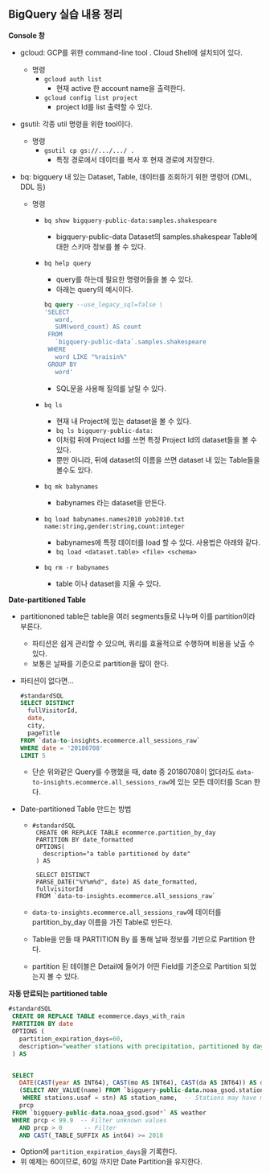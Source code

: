 ## BigQuery 실습 내용 정리



**Console 창**

- gcloud: GCP를 위한 command-line tool . Cloud Shell에 설치되어 있다.
  - 명령
    - `gcloud auth list`
      - 현재 active 한 account name을 출력한다.
    - `gcloud config list project`
      - project Id를 list 출력할 수 있다.

- gsutil: 각종 util 명령을 위한 tool이다.
  - 명령
    - `gsutil cp gs://.../.../ .`
      - 특정 경로에서 데이터를 복사 후 현재 경로에 저장한다.

- bq: bigquery 내 있는 Dataset, Table, 데이터를 조회하기 위한 명령어 (DML, DDL 등)

  - 명령

    - `bq show bigquery-public-data:samples.shakespeare`

      - bigquery-public-data Dataset의 samples.shakespear Table에 대한 스키마 정보를 볼 수 있다.

    - `bq help query`

      - query를 하는데 필요한 명령어들을 볼 수 있다.
      - 아래는 query의 예시이다.

      ```sql
      bq query --use_legacy_sql=false \
      'SELECT
         word,
         SUM(word_count) AS count
       FROM
         `bigquery-public-data`.samples.shakespeare
       WHERE
         word LIKE "%raisin%"
       GROUP BY
         word'
      ```

      - SQL문을 사용해 질의를 날릴 수 있다.

    - `bq ls`

      - 현재 내 Project에 있는 dataset을 볼 수 있다.
      - `bq ls bigquery-public-data:`
      - 이처럼 뒤에 Project Id를 쓰면 특정 Project Id의 dataset들을 볼 수 있다.
      - 뿐만 아니라, 뒤에 dataset의 이름을 쓰면 dataset 내 있는 Table들을 볼수도 있다.

    - `bq mk babynames`

      - babynames 라는 dataset을 만든다.

    - `bq load babynames.names2010 yob2010.txt name:string,gender:string,count:integer`

      - babynames에 특정 데이터를 load 할 수 있다. 사용법은 아래와 같다.
      - `bq load <dataset.table> <file> <schema>`

    - `bq rm -r babynames`

      - table 이나 dataset을 지울 수 있다.

      

**Date-partitioned Table**

- partitiononed table은 table을 여러 segments들로 나누며 이를 partition이라 부른다.

  - 파티션은 쉽게 관리할 수 있으며, 쿼리를 효율적으로 수행하며 비용을 낮출 수 있다.
  - 보통은 날짜를 기준으로 partition을 많이 한다.

- 파티션이 없다면...

  ```sql
  #standardSQL
  SELECT DISTINCT
    fullVisitorId,
    date,
    city,
    pageTitle
  FROM `data-to-insights.ecommerce.all_sessions_raw`
  WHERE date = '20180708'
  LIMIT 5
  ```

  - 단순 위와같은 Query를 수행했을 때, date 중 20180708이 없더라도 `data-to-insights.ecommerce.all_sessions_raw`에 있는 모든 데이터를 Scan 한다.

- Date-partitioned Table 만드는 방법

  - ```
    #standardSQL
     CREATE OR REPLACE TABLE ecommerce.partition_by_day
     PARTITION BY date_formatted
     OPTIONS(
       description="a table partitioned by date"
     ) AS
    
     SELECT DISTINCT
     PARSE_DATE("%Y%m%d", date) AS date_formatted,
     fullvisitorId
     FROM `data-to-insights.ecommerce.all_sessions_raw`
    ```

  - `data-to-insights.ecommerce.all_sessions_raw`에 데이터를 partition_by_day 이름을 가진 Table로 만든다.

  - Table을 만들 때 PARTITION By 를 통해 날짜 정보를 기반으로 Partition 한다.

  - partition 된 테이블은 Detail에 들어가 어떤 Field를 기준으로 Partition 되었는지 볼 수 있다.



**자동 만료되는 partitioned table**

```sql
#standardSQL
 CREATE OR REPLACE TABLE ecommerce.days_with_rain
 PARTITION BY date
 OPTIONS (
   partition_expiration_days=60,
   description="weather stations with precipitation, partitioned by day"
 ) AS


 SELECT
   DATE(CAST(year AS INT64), CAST(mo AS INT64), CAST(da AS INT64)) AS date,
   (SELECT ANY_VALUE(name) FROM `bigquery-public-data.noaa_gsod.stations` AS stations
    WHERE stations.usaf = stn) AS station_name,  -- Stations may have multiple names
   prcp
 FROM `bigquery-public-data.noaa_gsod.gsod*` AS weather
 WHERE prcp < 99.9  -- Filter unknown values
   AND prcp > 0      -- Filter
   AND CAST(_TABLE_SUFFIX AS int64) >= 2018
```

- Option에 `partition_expiration_days`을 기록한다.
- 위 예제는 60이므로, 60일 까지만 Date Partition을 유지한다.
